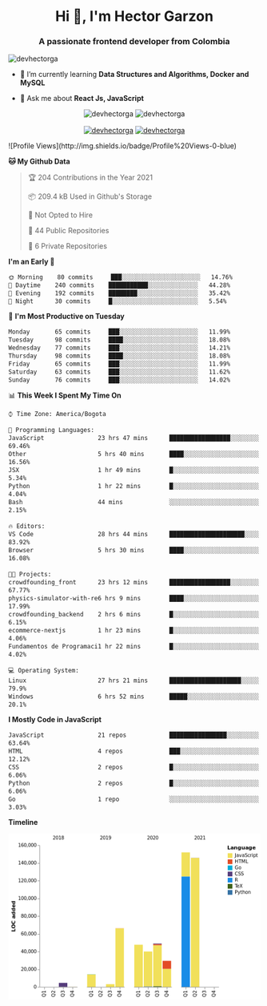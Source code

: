 <h1 align="center">Hi 👋, I'm Hector Garzon</h1>
<h3 align="center">A passionate frontend developer from Colombia</h3>

<p align="left"> <img src="https://komarev.com/ghpvc/?username=devhectorga" alt="devhectorga" /> </p>

- 🌱 I’m currently learning **Data Structures and Algorithms, Docker and MySQL**

- 💬 Ask me about **React Js, JavaScript**

<p align="center"> <img src="https://github-readme-stats.vercel.app/api?username=devhectorga&count_private=true&show_icons=true" alt="devhectorga" /> <img src="https://github-readme-stats.vercel.app/api/top-langs/?username=devhectorga&layout=compact" alt="devhectorga" /></p>

<p align="center">
<a href="https://twitter.com/devhectorga" target="blank"><img align="center" src="https://cdn.jsdelivr.net/npm/simple-icons@3.0.1/icons/twitter.svg" alt="devhectorga" height="20" width="20" /></a>
<a href="https://linkedin.com/in/devhectorga" target="blank"><img align="center" src="https://cdn.jsdelivr.net/npm/simple-icons@3.0.1/icons/linkedin.svg" alt="devhectorga" height="20" width="20" /></a>
</p>
<!--START_SECTION:waka-->
![Profile Views](http://img.shields.io/badge/Profile%20Views-0-blue)

**🐱 My Github Data** 

> 🏆 204 Contributions in the Year 2021
 > 
> 📦 209.4 kB Used in Github's Storage 
 > 
> 🚫 Not Opted to Hire
 > 
> 📜 44 Public Repositories 
 > 
> 🔑 6 Private Repositories  
 > 
**I'm an Early 🐤** 

```text
🌞 Morning    80 commits     ███░░░░░░░░░░░░░░░░░░░░░░   14.76% 
🌆 Daytime    240 commits    ███████████░░░░░░░░░░░░░░   44.28% 
🌃 Evening    192 commits    ████████░░░░░░░░░░░░░░░░░   35.42% 
🌙 Night      30 commits     █░░░░░░░░░░░░░░░░░░░░░░░░   5.54%

```
📅 **I'm Most Productive on Tuesday** 

```text
Monday       65 commits     ███░░░░░░░░░░░░░░░░░░░░░░   11.99% 
Tuesday      98 commits     ████░░░░░░░░░░░░░░░░░░░░░   18.08% 
Wednesday    77 commits     ███░░░░░░░░░░░░░░░░░░░░░░   14.21% 
Thursday     98 commits     ████░░░░░░░░░░░░░░░░░░░░░   18.08% 
Friday       65 commits     ███░░░░░░░░░░░░░░░░░░░░░░   11.99% 
Saturday     63 commits     ███░░░░░░░░░░░░░░░░░░░░░░   11.62% 
Sunday       76 commits     ███░░░░░░░░░░░░░░░░░░░░░░   14.02%

```


📊 **This Week I Spent My Time On** 

```text
⌚︎ Time Zone: America/Bogota

💬 Programming Languages: 
JavaScript               23 hrs 47 mins      █████████████████░░░░░░░░   69.46% 
Other                    5 hrs 40 mins       ████░░░░░░░░░░░░░░░░░░░░░   16.56% 
JSX                      1 hr 49 mins        █░░░░░░░░░░░░░░░░░░░░░░░░   5.34% 
Python                   1 hr 22 mins        █░░░░░░░░░░░░░░░░░░░░░░░░   4.04% 
Bash                     44 mins             ░░░░░░░░░░░░░░░░░░░░░░░░░   2.15%

🔥 Editors: 
VS Code                  28 hrs 44 mins      █████████████████████░░░░   83.92% 
Browser                  5 hrs 30 mins       ████░░░░░░░░░░░░░░░░░░░░░   16.08%

🐱‍💻 Projects: 
crowdfounding_front      23 hrs 12 mins      █████████████████░░░░░░░░   67.77% 
physics-simulator-with-re6 hrs 9 mins        ████░░░░░░░░░░░░░░░░░░░░░   17.99% 
crowdfounding_backend    2 hrs 6 mins        █░░░░░░░░░░░░░░░░░░░░░░░░   6.15% 
ecommerce-nextjs         1 hr 23 mins        █░░░░░░░░░░░░░░░░░░░░░░░░   4.06% 
Fundamentos de Programaci1 hr 22 mins        █░░░░░░░░░░░░░░░░░░░░░░░░   4.02%

💻 Operating System: 
Linux                    27 hrs 21 mins      ████████████████████░░░░░   79.9% 
Windows                  6 hrs 52 mins       █████░░░░░░░░░░░░░░░░░░░░   20.1%

```

**I Mostly Code in JavaScript** 

```text
JavaScript               21 repos            ████████████████░░░░░░░░░   63.64% 
HTML                     4 repos             ███░░░░░░░░░░░░░░░░░░░░░░   12.12% 
CSS                      2 repos             █░░░░░░░░░░░░░░░░░░░░░░░░   6.06% 
Python                   2 repos             █░░░░░░░░░░░░░░░░░░░░░░░░   6.06% 
Go                       1 repo              ░░░░░░░░░░░░░░░░░░░░░░░░░   3.03%

```


**Timeline**

![Chart not found](https://raw.githubusercontent.com/devHectorGa/devHectorGa/master/charts/bar_graph.png) 


<!--END_SECTION:waka-->
